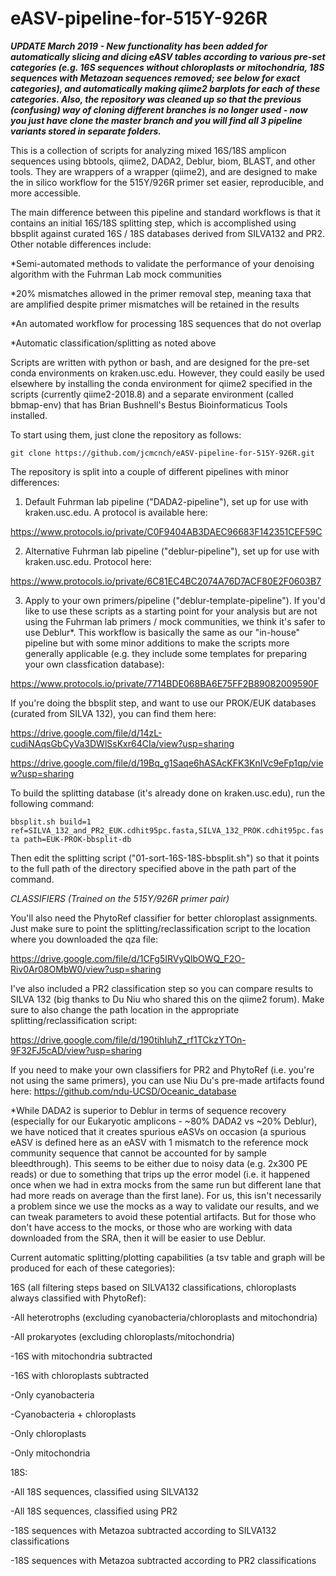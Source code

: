 # eASV-pipeline-for-515Y-926R

***UPDATE March 2019 - New functionality has been added for automatically slicing and dicing eASV tables according to various pre-set categories (e.g. 16S sequences without chloroplasts or mitochondria, 18S sequences with Metazoan sequences removed; see below for exact categories), and automatically making qiime2 barplots for each of these categories. Also, the repository was cleaned up so that the previous (confusing) way of cloning different branches is no longer used - now you just have clone the master branch and you will find all 3 pipeline variants stored in separate folders.***

This is a collection of scripts for analyzing mixed 16S/18S amplicon sequences using bbtools, qiime2, DADA2, Deblur, biom, BLAST, and other tools. They are wrappers of a wrapper (qiime2), and are designed to make the in silico workflow for the 515Y/926R primer set easier, reproducible, and more accessible.

The main difference between this pipeline and standard workflows is that it contains an initial 16S/18S splitting step, which is accomplished using bbsplit against curated 16S / 18S databases derived from SILVA132 and PR2. Other notable differences include:

*Semi-automated methods to validate the performance of your denoising algorithm with the Fuhrman Lab mock communities

*20% mismatches allowed in the primer removal step, meaning taxa that are amplified despite primer mismatches will be retained in the results

*An automated workflow for processing 18S sequences that do not overlap

*Automatic classification/splitting as noted above

Scripts are written with python or bash, and are designed for the pre-set conda environments on kraken.usc.edu. However, they could easily be used elsewhere by installing the conda environment for qiime2 specified in the scripts (currently qiime2-2018.8) and a separate environment (called bbmap-env) that has Brian Bushnell's Bestus Bioinformaticus Tools installed.

To start using them, just clone the repository as follows:

`git clone https://github.com/jcmcnch/eASV-pipeline-for-515Y-926R.git`

The repository is split into a couple of different pipelines with minor differences:

1. Default Fuhrman lab pipeline ("DADA2-pipeline"), set up for use with kraken.usc.edu. A protocol is available here:

https://www.protocols.io/private/C0F9404AB3DAEC96683F142351CEF59C

2. Alternative Fuhrman lab pipeline ("deblur-pipeline"), set up for use with kraken.usc.edu. Protocol here:

https://www.protocols.io/private/6C81EC4BC2074A76D7ACF80E2F0603B7

3. Apply to your own primers/pipeline ("deblur-template-pipeline"). If you'd like to use these scripts as a starting point for your analysis but are not using the Fuhrman lab primers / mock communities, we think it's safer to use Deblur*. This workflow is basically the same as our "in-house" pipeline but with some minor additions to make the scripts more generally applicable (e.g. they include some templates for preparing your own classfication database):

https://www.protocols.io/private/7714BDE068BA6E75FF2B89082009590F

If you're doing the bbsplit step, and want to use our PROK/EUK databases (curated from SILVA 132), you can find them here:

https://drive.google.com/file/d/14zL-cudiNAqsGbCyVa3DWlSsKxr64CIa/view?usp=sharing

https://drive.google.com/file/d/19Bq_g1Saqe6hASAcKFK3KnIVc9eFp1qp/view?usp=sharing

To build the splitting database (it's already done on kraken.usc.edu), run the following command:

`bbsplit.sh build=1 ref=SILVA_132_and_PR2_EUK.cdhit95pc.fasta,SILVA_132_PROK.cdhit95pc.fasta path=EUK-PROK-bbsplit-db`

Then edit the splitting script ("01-sort-16S-18S-bbsplit.sh") so that it points to the full path of the directory specified above in the path part of the command.

*CLASSIFIERS (Trained on the 515Y/926R primer pair)*

You'll also need the PhytoRef classifier for better chloroplast assignments. Just make sure to point the splitting/reclassification script to the location where you downloaded the qza file:

https://drive.google.com/file/d/1CFg5IRVyQlbOWQ_F2O-Riv0Ar08OMbW0/view?usp=sharing

I've also included a PR2 classification step so you can compare results to SILVA 132 (big thanks to Du Niu who shared this on the qiime2 forum). Make sure to also change the path location in the appropriate splitting/reclassification script:

https://drive.google.com/file/d/190tihIuhZ_rf1TCkzYTOn-9F32FJ5cAD/view?usp=sharing

If you need to make your own classifiers for PR2 and PhytoRef (i.e. you're not using the same primers), you can use Niu Du's pre-made artifacts found here: https://github.com/ndu-UCSD/Oceanic_database

*While DADA2 is superior to Deblur in terms of sequence recovery (especially for our Eukaryotic amplicons - ~80% DADA2 vs ~20% Deblur), we have noticed that it creates spurious eASVs on occasion (a spurious eASV is defined here as an eASV with 1 mismatch to the reference mock community sequence that cannot be accounted for by sample bleedthrough). This seems to be either due to noisy data (e.g. 2x300 PE reads) or due to something that trips up the error model (i.e. it happened once when we had in extra mocks from the same run but different lane that had more reads on average than the first lane). For us, this isn't necessarily a problem since we use the mocks as a way to validate our results, and we can tweak parameters to avoid these potential artifacts. But for those who don't have access to the mocks, or those who are working with data downloaded from the SRA, then it will be easier to use Deblur.

Current automatic splitting/plotting capabilities (a tsv table and graph will be produced for each of these categories):

16S (all filtering steps based on SILVA132 classifications, chloroplasts always classified with PhytoRef):

-All heterotrophs (excluding cyanobacteria/chloroplasts and mitochondria)

-All prokaryotes (excluding chloroplasts/mitochondria)

-16S with mitochondria subtracted

-16S with chloroplasts subtracted

-Only cyanobacteria

-Cyanobacteria + chloroplasts

-Only chloroplasts

-Only mitochondria

18S:

-All 18S sequences, classified using SILVA132

-All 18S sequences, classified using PR2

-18S sequences with Metazoa subtracted according to SILVA132 classifications

-18S sequences with Metazoa subtracted according to PR2 classifications

